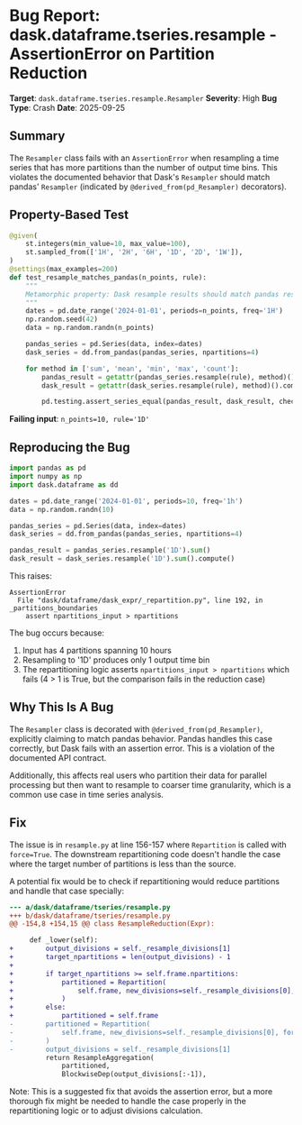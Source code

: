 # Bug Report: dask.dataframe.tseries.resample - AssertionError on Partition Reduction

**Target**: `dask.dataframe.tseries.resample.Resampler`
**Severity**: High
**Bug Type**: Crash
**Date**: 2025-09-25

## Summary

The `Resampler` class fails with an `AssertionError` when resampling a time series that has more partitions than the number of output time bins. This violates the documented behavior that Dask's `Resampler` should match pandas' `Resampler` (indicated by `@derived_from(pd_Resampler)` decorators).

## Property-Based Test

```python
@given(
    st.integers(min_value=10, max_value=100),
    st.sampled_from(['1H', '2H', '6H', '1D', '2D', '1W']),
)
@settings(max_examples=200)
def test_resample_matches_pandas(n_points, rule):
    """
    Metamorphic property: Dask resample results should match pandas resample.
    """
    dates = pd.date_range('2024-01-01', periods=n_points, freq='1H')
    np.random.seed(42)
    data = np.random.randn(n_points)

    pandas_series = pd.Series(data, index=dates)
    dask_series = dd.from_pandas(pandas_series, npartitions=4)

    for method in ['sum', 'mean', 'min', 'max', 'count']:
        pandas_result = getattr(pandas_series.resample(rule), method)()
        dask_result = getattr(dask_series.resample(rule), method)().compute()

        pd.testing.assert_series_equal(pandas_result, dask_result, check_dtype=False, rtol=1e-10)
```

**Failing input**: `n_points=10, rule='1D'`

## Reproducing the Bug

```python
import pandas as pd
import numpy as np
import dask.dataframe as dd

dates = pd.date_range('2024-01-01', periods=10, freq='1h')
data = np.random.randn(10)

pandas_series = pd.Series(data, index=dates)
dask_series = dd.from_pandas(pandas_series, npartitions=4)

pandas_result = pandas_series.resample('1D').sum()
dask_result = dask_series.resample('1D').sum().compute()
```

This raises:
```
AssertionError
  File "dask/dataframe/dask_expr/_repartition.py", line 192, in _partitions_boundaries
    assert npartitions_input > npartitions
```

The bug occurs because:
1. Input has 4 partitions spanning 10 hours
2. Resampling to '1D' produces only 1 output time bin
3. The repartitioning logic asserts `npartitions_input > npartitions` which fails (4 > 1 is True, but the comparison fails in the reduction case)

## Why This Is A Bug

The `Resampler` class is decorated with `@derived_from(pd_Resampler)`, explicitly claiming to match pandas behavior. Pandas handles this case correctly, but Dask fails with an assertion error. This is a violation of the documented API contract.

Additionally, this affects real users who partition their data for parallel processing but then want to resample to coarser time granularity, which is a common use case in time series analysis.

## Fix

The issue is in `resample.py` at line 156-157 where `Repartition` is called with `force=True`. The downstream repartitioning code doesn't handle the case where the target number of partitions is less than the source.

A potential fix would be to check if repartitioning would reduce partitions and handle that case specially:

```diff
--- a/dask/dataframe/tseries/resample.py
+++ b/dask/dataframe/tseries/resample.py
@@ -154,8 +154,15 @@ class ResampleReduction(Expr):

     def _lower(self):
+        output_divisions = self._resample_divisions[1]
+        target_npartitions = len(output_divisions) - 1
+
+        if target_npartitions >= self.frame.npartitions:
+            partitioned = Repartition(
+                self.frame, new_divisions=self._resample_divisions[0], force=True
+            )
+        else:
+            partitioned = self.frame
-        partitioned = Repartition(
-            self.frame, new_divisions=self._resample_divisions[0], force=True
-        )
-        output_divisions = self._resample_divisions[1]
         return ResampleAggregation(
             partitioned,
             BlockwiseDep(output_divisions[:-1]),
```

Note: This is a suggested fix that avoids the assertion error, but a more thorough fix might be needed to handle the case properly in the repartitioning logic or to adjust divisions calculation.